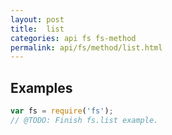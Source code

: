 ```yaml
---
layout: post
title:  list
categories: api fs fs-method
permalink: api/fs/method/list.html
---
```


## Examples

```javascript
var fs = require('fs');
// @TODO: Finish fs.list example.
```








